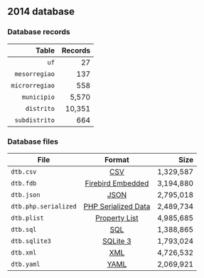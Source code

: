 ## 2014 database

### Database records

|          Table | Records |
| --------------:| -------:|
|           `uf` |      27 |
|  `mesorregiao` |     137 |
| `microrregiao` |     558 |
|    `municipio` |   5,570 |
|     `distrito` |  10,351 |
|  `subdistrito` |     664 |

### Database files

| File                 | Format                                                                                          |      Size |
| -------------------- |:-----------------------------------------------------------------------------------------------:| ---------:|
| `dtb.csv`            | [CSV](https://en.wikipedia.org/wiki/Comma-separated_values)                                     | 1,329,587 |
| `dtb.fdb`            | [Firebird Embedded](https://en.wikipedia.org/wiki/Embedded_database#Firebird_Embedded)          | 3,194,880 |
| `dtb.json`           | [JSON](https://en.wikipedia.org/wiki/JSON)                                                      | 2,795,018 |
| `dtb.php.serialized` | [PHP Serialized Data](https://en.wikipedia.org/wiki/Serialization#Programming_language_support) | 2,489,734 |
| `dtb.plist`          | [Property List](https://en.wikipedia.org/wiki/Property_list)                                    | 4,985,685 |
| `dtb.sql`            | [SQL](https://en.wikipedia.org/wiki/SQL)                                                        | 1,388,865 |
| `dtb.sqlite3`        | [SQLite 3](https://en.wikipedia.org/wiki/SQLite)                                                | 1,793,024 |
| `dtb.xml`            | [XML](https://en.wikipedia.org/wiki/XML)                                                        | 4,726,532 |
| `dtb.yaml`           | [YAML](https://en.wikipedia.org/wiki/YAML)                                                      | 2,069,921 |
